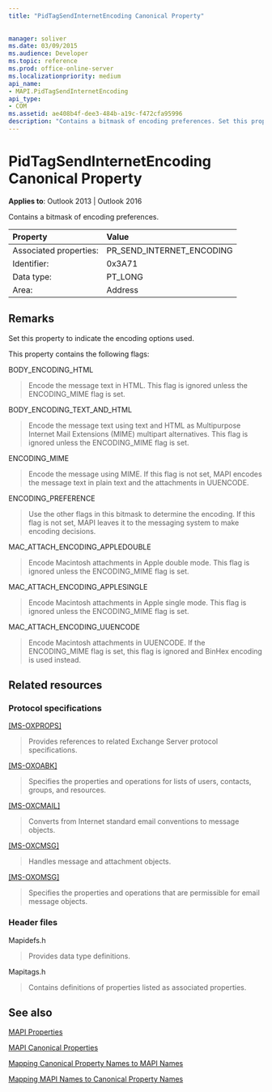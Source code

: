 ```yaml
---
title: "PidTagSendInternetEncoding Canonical Property"
 
 
manager: soliver
ms.date: 03/09/2015
ms.audience: Developer
ms.topic: reference
ms.prod: office-online-server
ms.localizationpriority: medium
api_name:
- MAPI.PidTagSendInternetEncoding
api_type:
- COM
ms.assetid: ae408b4f-dee3-484b-a19c-f472cfa95996
description: "Contains a bitmask of encoding preferences. Set this property to indicate the encoding options used."
---
```


# PidTagSendInternetEncoding Canonical Property

  
  
**Applies to**: Outlook 2013 | Outlook 2016 
  
Contains a bitmask of encoding preferences. 
  
|Property |Value |
|:-----|:-----|
|Associated properties:  <br/> |PR_SEND_INTERNET_ENCODING  <br/> |
|Identifier:  <br/> |0x3A71  <br/> |
|Data type:  <br/> |PT_LONG  <br/> |
|Area:  <br/> |Address  <br/> |
   
## Remarks

Set this property to indicate the encoding options used. 
  
This property contains the following flags:
  
BODY_ENCODING_HTML 
  
> Encode the message text in HTML. This flag is ignored unless the ENCODING_MIME flag is set. 
    
BODY_ENCODING_TEXT_AND_HTML 
  
> Encode the message text using text and HTML as Multipurpose Internet Mail Extensions (MIME) multipart alternatives. This flag is ignored unless the ENCODING_MIME flag is set. 
    
ENCODING_MIME 
  
> Encode the message using MIME. If this flag is not set, MAPI encodes the message text in plain text and the attachments in UUENCODE. 
    
ENCODING_PREFERENCE 
  
> Use the other flags in this bitmask to determine the encoding. If this flag is not set, MAPI leaves it to the messaging system to make encoding decisions. 
    
MAC_ATTACH_ENCODING_APPLEDOUBLE 
  
> Encode Macintosh attachments in Apple double mode. This flag is ignored unless the ENCODING_MIME flag is set. 
    
MAC_ATTACH_ENCODING_APPLESINGLE 
  
> Encode Macintosh attachments in Apple single mode. This flag is ignored unless the ENCODING_MIME flag is set. 
    
MAC_ATTACH_ENCODING_UUENCODE 
  
> Encode Macintosh attachments in UUENCODE. If the ENCODING_MIME flag is set, this flag is ignored and BinHex encoding is used instead. 
    
## Related resources

### Protocol specifications

[[MS-OXPROPS]](https://msdn.microsoft.com/library/f6ab1613-aefe-447d-a49c-18217230b148%28Office.15%29.aspx)
  
> Provides references to related Exchange Server protocol specifications.
    
[[MS-OXOABK]](https://msdn.microsoft.com/library/f4cf9b4c-9232-4506-9e71-2270de217614%28Office.15%29.aspx)
  
> Specifies the properties and operations for lists of users, contacts, groups, and resources.
    
[[MS-OXCMAIL]](https://msdn.microsoft.com/library/b60d48db-183f-4bf5-a908-f584e62cb2d4%28Office.15%29.aspx)
  
> Converts from Internet standard email conventions to message objects.
    
[[MS-OXCMSG]](https://msdn.microsoft.com/library/7fd7ec40-deec-4c06-9493-1bc06b349682%28Office.15%29.aspx)
  
> Handles message and attachment objects.
    
[[MS-OXOMSG]](https://msdn.microsoft.com/library/daa9120f-f325-4afb-a738-28f91049ab3c%28Office.15%29.aspx)
  
> Specifies the properties and operations that are permissible for email message objects.
    
### Header files

Mapidefs.h
  
> Provides data type definitions.
    
Mapitags.h
  
> Contains definitions of properties listed as associated properties.
    
## See also



[MAPI Properties](mapi-properties.md)
  
[MAPI Canonical Properties](mapi-canonical-properties.md)
  
[Mapping Canonical Property Names to MAPI Names](mapping-canonical-property-names-to-mapi-names.md)
  
[Mapping MAPI Names to Canonical Property Names](mapping-mapi-names-to-canonical-property-names.md)

